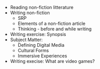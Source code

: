 - Reading non-fiction litterature
- Writing non-fiction
  - SRP
  - Elements of a non-fiction article
  - Thinking - before and while writing
- Writing exercise: Synopsis
- Subject Matter:
  - Defining Digital Media
  - Cultural Forms
  - Immersive Experiences
- Writing execise: What are video games? 